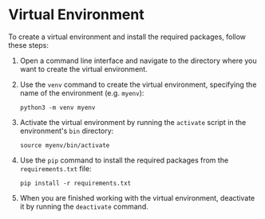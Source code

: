 # Virtual Environment

To create a virtual environment and install the required packages, follow these steps:

1. Open a command line interface and navigate to the directory where you want to create the virtual environment.

2. Use the `venv` command to create the virtual environment, specifying the name of the environment (e.g. `myenv`):

    ```
    python3 -m venv myenv
    ```

3. Activate the virtual environment by running the `activate` script in the environment's `bin` directory:

    ```
    source myenv/bin/activate
    ```

4. Use the `pip` command to install the required packages from the `requirements.txt` file:

    ```
    pip install -r requirements.txt
    ```

5. When you are finished working with the virtual environment, deactivate it by running the `deactivate` command.

